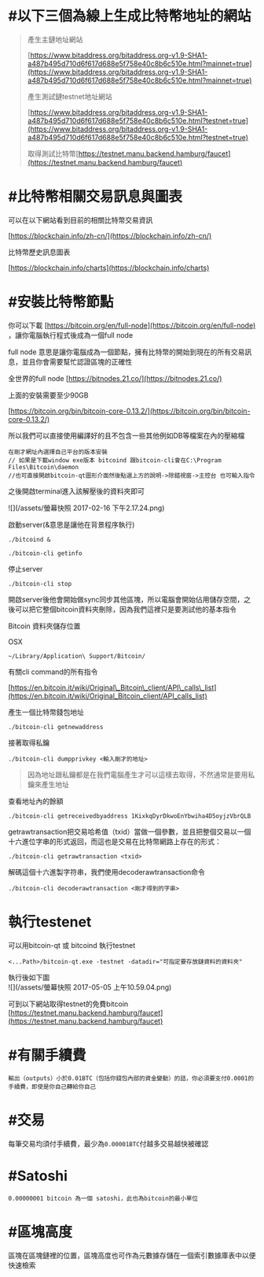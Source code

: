 # \#以下三個為線上生成比特幣地址的網站

> 產生主鏈地址網站
>
> [https://www.bitaddress.org/bitaddress.org-v1.9-SHA1-a487b495d710d6f617d688e5f758e40c8b6c510e.html?mainnet=true](https://www.bitaddress.org/bitaddress.org-v1.9-SHA1-a487b495d710d6f617d688e5f758e40c8b6c510e.html?mainnet=true)
>
> 產生測試鏈testnet地址網站
>
> [https://www.bitaddress.org/bitaddress.org-v1.9-SHA1-a487b495d710d6f617d688e5f758e40c8b6c510e.html?testnet=true](https://www.bitaddress.org/bitaddress.org-v1.9-SHA1-a487b495d710d6f617d688e5f758e40c8b6c510e.html?testnet=true)
>
> 取得測試比特幣[https://testnet.manu.backend.hamburg/faucet](https://testnet.manu.backend.hamburg/faucet)

# \#比特幣相關交易訊息與圖表

可以在以下網站看到目前的相關比特幣交易資訊

[https://blockchain.info/zh-cn/](https://blockchain.info/zh-cn/)

比特幣歷史訊息圖表

[https://blockchain.info/charts](https://blockchain.info/charts)

# \#安裝比特幣節點

你可以下載 [https://bitcoin.org/en/full-node](https://bitcoin.org/en/full-node) ，讓你電腦執行程式後成為一個full node

full node 意思是讓你電腦成為一個節點，擁有比特幣的開始到現在的所有交易訊息，並且你會需要幫忙認證區塊的正確性

全世界的full node [https://bitnodes.21.co/](https://bitnodes.21.co/)

上面的安裝需要至少90GB

[https://bitcoin.org/bin/bitcoin-core-0.13.2/](https://bitcoin.org/bin/bitcoin-core-0.13.2/)

所以我們可以直接使用編譯好的且不包含一些其他例如DB等檔案在內的壓縮檔

```
在剛才網址內選擇自己平台的版本安裝
// 如果是下載window exe版本 bitcoind 跟bitcoin-cli會在C:\Program Files\Bitcoin\daemon
//也可直接開啟bitcoin-qt圖形介面然後點選上方的說明->除錯視窗->主控台 也可輸入指令
```

之後開啟terminal進入該解壓後的資料夾即可

![](/assets/螢幕快照 2017-02-16 下午2.17.24.png)

啟動server\(&意思是讓他在背景程序執行\)

```
./bitcoind &
```

```
./bitcoin-cli getinfo
```

停止server

```
./bitcoin-cli stop
```

開啟server後他會開始做sync同步其他區塊，所以電腦會開始佔用儲存空間，之後可以把它整個bitcoin資料夾刪除，因為我們這裡只是要測試他的基本指令

Bitcoin 資料夾儲存位置

OSX

```
~/Library/Application\ Support/Bitcoin/
```

有關cli command的所有指令

[https://en.bitcoin.it/wiki/Original\_Bitcoin\_client/API\_calls\_list](https://en.bitcoin.it/wiki/Original_Bitcoin_client/API_calls_list)

產生一個比特幣錢包地址

```
./bitcoin-cli getnewaddress
```

接著取得私鑰

```
./bitcoin-cli dumpprivkey <輸入剛才的地址>
```

> 因為地址跟私鑰都是在我們電腦產生才可以這樣去取得，不然通常是要用私鑰來產生地址

查看地址內的餘額

```
./bitcoin-cli getreceivedbyaddress 1KixkqDyrDkwoEnYbwiha4D5oyjzVbrQLB
```

getrawtransaction把交易哈希值（txid）當做一個參數，並且把整個交易以一個十六進位字串的形式返回，而這也是交易在比特幣網路上存在的形式：

```
./bitcoin-cli getrawtransaction <txid>
```

解碼這個十六進製字符串，我們使用decoderawtransaction命令

```
./bitcoin-cli decoderawtransaction <剛才得到的字串>
```

# 執行testenet

可以用bitcoin-qt 或 bitcoind 執行testnet

```
<...Path>/bitcoin-qt.exe -testnet -datadir="可指定要存放鏈資料的資料夾"
```

執行後如下圖  
![](/assets/螢幕快照 2017-05-05 上午10.59.04.png)

可到以下網站取得testnet的免費bitcoin  
[https://testnet.manu.backend.hamburg/faucet](https://testnet.manu.backend.hamburg/faucet)

# \#有關手續費

```
輸出（outputs）小於0.01BTC（包括你錢包內部的資金變動）的話，你必須要支付0.0001的手續費，即使是你自己轉給你自己
```

# \#交易

每筆交易均須付手續費，最少為`0.00001BTC`付越多交易越快被確認

# \#Satoshi

```
0.00000001 bitcoin 為一個 satoshi，此也為bitcoin的最小單位
```

# \#區塊高度

區塊在區塊鏈裡的位置，區塊高度也可作為元數據存儲在一個索引數據庫表中以便快速檢索

